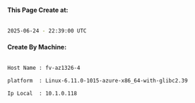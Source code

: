 
   
#### This Page Create at:

```bash

2025-06-24 - 22:39:00 UTC

```

#### Create By Machine:

```bash

Host Name : fv-az1326-4

platform  : Linux-6.11.0-1015-azure-x86_64-with-glibc2.39

Ip Local  : 10.1.0.118

```

